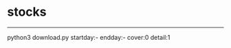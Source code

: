 # stocks
------------------------------------------------------------------
python3 download.py startday:- endday:- cover:0 detail:1

